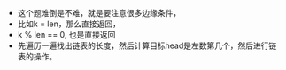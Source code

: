 + 这个题难倒是不难，就是要注意很多边缘条件，
+ 比如k = len，那么直接返回，
+ k % len == 0, 也是直接返回
+ 先遍历一遍找出链表的长度，然后计算目标head是左数第几个，然后进行链表的操作。
